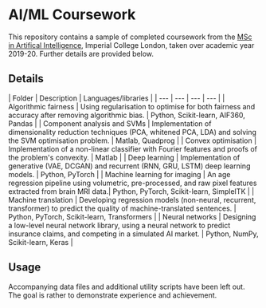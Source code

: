 # AI/ML Coursework 

This repository contains a sample of completed coursework from the [MSc in Artifical Intelligence](https://www.imperial.ac.uk/computing/prospective-students/pg/mai/), Imperial College London, taken over academic year 2019-20. Further details are provided below.

## Details 

| Folder | Description | Languages/libraries | 
| --- | --- | --- | --- |
| Algorithmic fairness | Using regularisation to optimise for both fairness and accuracy after removing algorithmic bias. | Python, Scikit-learn, AIF360, Pandas |
| Component analysis and SVMs | Implementation of dimensionality reduction techniques (PCA, whitened PCA, LDA) and solving the SVM optimisation problem. | Matlab, Quadprog |
| Convex optimisation | Implementation of a non-linear classifier with Fourier features and proofs of the problem's convexity. | Matlab |
| Deep learning | Implementation of generative (VAE, DCGAN) and recurrent (RNN, GRU, LSTM) deep learning models. | Python, PyTorch | 
| Machine learning for imaging | An age regression pipeline using volumetric, pre-processed, and raw pixel features extracted from brain MRI data.| Python, PyTorch, Scikit-learn, SimpleITK |
| Machine translation | Developing regression models (non-neural, recurrent, transformer) to predict the quality of machine-translated sentences. | Python, PyTorch, Scikit-learn, Transformers |
| Neural networks | Designing a low-level neural network library, using a neural network to predict insurance claims, and competing in a simulated AI market. | Python, NumPy, Scikit-learn, Keras |

## Usage 

Accompanying data files and additional utility scripts have been left out. The goal is rather to demonstrate experience and achievement. 






